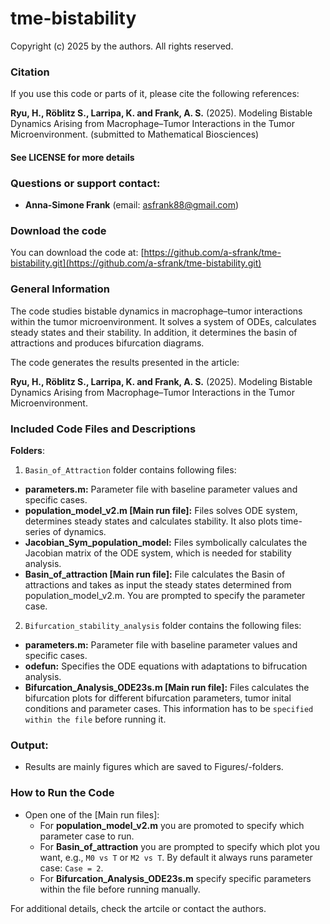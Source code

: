 # tme-bistability

Copyright (c) 2025 by the authors. All rights reserved.

### Citation

If you use this code or parts of it, please cite the following references:

**Ryu, H., Röblitz S., Larripa, K. and Frank, A. S.** (2025). Modeling Bistable Dynamics Arising from Macrophage–Tumor Interactions in the Tumor Microenvironment. (submitted to Mathematical Biosciences)

#### See LICENSE for more details

### Questions or support contact:

- **Anna-Simone Frank** (email: asfrank88@gmail.com)

### Download the code

You can download the code at: [https://github.com/a-sfrank/tme-bistability.git](https://github.com/a-sfrank/tme-bistability.git)

### General Information

The code studies bistable dynamics in macrophage–tumor interactions within the tumor microenvironment. It solves a system of ODEs, calculates steady states and their stability. In addition, it determines the basin of attractions and produces bifurcation diagrams.

The code generates the results presented in the article:

**Ryu, H., Röblitz S., Larripa, K. and Frank, A. S.** (2025). Modeling Bistable Dynamics Arising from Macrophage–Tumor Interactions in the Tumor Microenvironment.

### Included Code Files and Descriptions

**Folders**:

1. `Basin_of_Attraction` folder contains following files:

- **parameters.m:** Parameter file with baseline parameter values and specific cases.
- **population_model_v2.m [Main run file]:** Files solves ODE system, determines steady states and calculates stability. It also plots time-series of dynamics.
- **Jacobian_Sym_population_model:** Files symbolically calculates the Jacobian matrix of the ODE system, which is needed for stability analysis.
- **Basin_of_attraction [Main run file]:** File calculates the Basin of attractions and takes as input the steady states determined from population_model_v2.m. You are prompted to specify the parameter case.

2. `Bifurcation_stability_analysis` folder contains the following files:

- **parameters.m:** Parameter file with baseline parameter values and specific cases.
- **odefun:** Specifies the ODE equations with adaptations to bifrucation analysis.
- **Bifurcation_Analysis_ODE23s.m [Main run file]:** Files calculates the bifurcation plots for different bifurcation parameters, tumor inital conditions and parameter cases. This information has to be `specified within the file` before running it.

### Output:

- Results are mainly figures which are saved to Figures/-folders.

### How to Run the Code

- Open one of the [Main run files]:
  - For **population_model_v2.m** you are promoted to specify which parameter case to run.
  - For **Basin_of_attraction** you are prompted to specify which plot you want, e.g., `M0 vs T` or `M2 vs T`. By default it always runs parameter case: `Case = 2`. 
  - For **Bifurcation_Analysis_ODE23s.m** specify specific parameters within the file before running manually.

For additional details, check the artcile or contact the authors.
